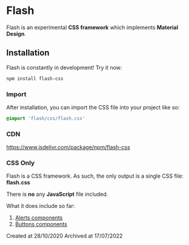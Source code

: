# Flash
Flash is an experimental **CSS framework** which implements **Material Design**.

## Installation

Flash is constantly in development! Try it now:

```bash
npm install flash-css
```

### Import

After installation, you can import the CSS file into your project like so:

```css
@import 'flash/css/flash.css'
```

### CDN
<a>https://www.jsdelivr.com/package/npm/flash-css</a>

### CSS Only

Flash is a CSS framework. As such, the only output is a single CSS file: **flash.css**

There is **no** any **JavaScript** file included.

What it does include so far:
1. [Alerts components](https://github.com/elbeicktalat/flash/tree/master/src/scss/components/alerts)
2. [Buttons components](https://github.com/elbeicktalat/flash/tree/master/src/scss/components/buttons)


Created at 28/10/2020
Archived at 17/07/2022
